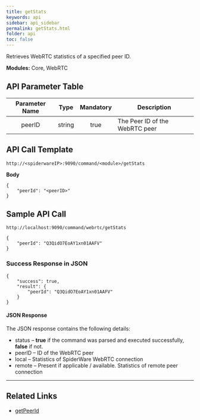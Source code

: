 ```yaml
---
title: getStats
keywords: api
sidebar: api_sidebar
permalink: getStats.html
folder: api
toc: false
---
```




Retrieves WebRTC statistics of a specified peer ID.



**Modules:** Core, WebRTC



## API Parameter Table

| **Parameter Name** |  **Type**  | **Mandatory** | **Description**                    |
| :----------------: | :--------: | :-----------: | ---------------------------------- |
|        peerID      |   string   |     true      | The Peer ID of the WebRTC peer     |



## API Call Template

``` 
http://<spiderwareIP>:9090/command/<module>/getStats
```

**Body**
``` 
{
    "peerId": "<peerID>"
}
```



## Sample API Call

``` 
http://localhost:9090/command/webrtc/getStats

{
    "peerId": "Q3QidO7EoAY1xn01AAFV"
}
```



### Success Response in JSON

``` 
{
    "success": true,
    "result": {
        "peerId": "Q3QidO7EoAY1xn01AAFV"
    }
}
```



#### JSON Response

The JSON response contains the following details:

- status – **true** if the command was parsed and executed successfully, **false** if not.
- peerID – ID of the WebRTC peer 
- local – Statistics of SpiderWare WebRTC connection
- remote – Present if applicable / available. Statistics of remote peer connection

------

## Related Links

- [getPeerId](getPeerId.html)


